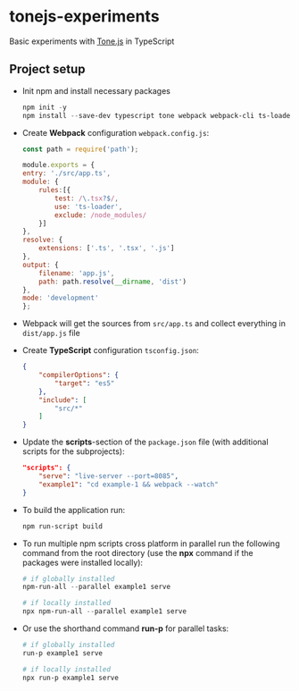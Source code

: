 # tonejs-experiments

Basic experiments with [Tone.js](https://github.com/Tonejs/Tone.js) in TypeScript

## Project setup

- Init npm and install necessary packages

    ```powershell
    npm init -y
    npm install --save-dev typescript tone webpack webpack-cli ts-loader live-server npm-run-all
    ```

- Create **Webpack** configuration `webpack.config.js`:

    ```javascript
    const path = require('path');

    module.exports = {
    entry: './src/app.ts',
    module: {
        rules:[{
            test: /\.tsx?$/,
            use: 'ts-loader',
            exclude: /node_modules/
        }]
    },
    resolve: {
        extensions: ['.ts', '.tsx', '.js']
    },
    output: {
        filename: 'app.js',
        path: path.resolve(__dirname, 'dist')
    },
    mode: 'development'
    };
    ```

- Webpack will get the sources from `src/app.ts` and collect everything in `dist/app.js` file
- Create **TypeScript** configuration `tsconfig.json`:

    ```json
    {
        "compilerOptions": {
            "target": "es5"
        },
        "include": [
            "src/*"
        ]
    }
    ```

- Update the **scripts**-section of the `package.json` file (with additional scripts for the subprojects):

    ```json
    "scripts": {
        "serve": "live-server --port=8085",
        "example1": "cd example-1 && webpack --watch"
    }
    ```

- To build the application run:

    ```powershell
    npm run-script build
    ```

- To run multiple npm scripts cross platform in parallel run the following command from the root directory (use the **npx** command if the packages were installed locally):

    ```powershell
    # if globally installed
    npm-run-all --parallel example1 serve

    # if locally installed
    npx npm-run-all --parallel example1 serve
    ```

- Or use the shorthand command **run-p** for parallel tasks:

    ```powershell
    # if globally installed
    run-p example1 serve

    # if locally installed
    npx run-p example1 serve
    ```
